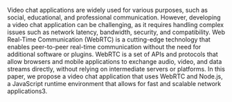 Video chat applications are widely used for various purposes, such as social,
educational, and professional communication. However, developing a video chat
application can be challenging, as it requires handling complex issues such as network
latency, bandwidth, security, and compatibility. Web Real-Time Communication
(WebRTC) is a cutting-edge technology that enables peer-to-peer real-time
communication without the need for additional software or plugins. WebRTC is a set of
APIs and protocols that allow browsers and mobile applications to exchange audio, video,
and data streams directly, without relying on intermediate servers or platforms. In this
paper, we propose a video chat application that uses WebRTC and Node.js, a JavaScript
runtime environment that allows for fast and scalable network applications3.
